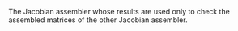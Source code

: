 The Jacobian assembler whose results are used only to check the assembled
matrices of the other Jacobian assembler.
